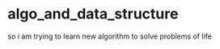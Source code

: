 algo_and_data_structure
=======================

 so i am trying to learn new algorithm to solve problems of life 
